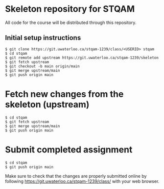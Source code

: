 # Skeleton repository for STQAM

All code for the course will be distributed through this repository.

## Initial setup instructions

```
$ git clone https://git.uwaterloo.ca/stqam-1239/class/<USERID> stqam
$ cd stqam
$ git remote add upstream https://git.uwaterloo.ca/stqam-1239/skeleton
$ git fetch upstream
$ git checkout -b main origin/main
$ git merge upstream/main
$ git push origin main
```

# Fetch new changes from the skeleton (upstream)

```
$ cd stqam
$ git fetch upstream
$ git merge upstream/main
$ git push origin main
```

# Submit completed assignment

```
$ cd stqam
$ git push origin main
```

Make sure to check that the changes are properly submitted online by following 
https://git.uwaterloo.ca/stqam-1239/class/<USERID> with your web browser.


